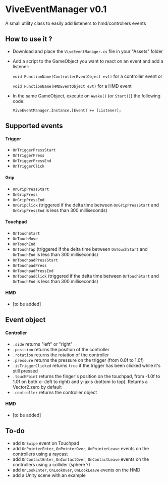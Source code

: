 # ViveEventManager v0.1
A small utility class to easily add listeners to hmd/controllers events


## How to use it ?
+ Download and place the `ViveEventManager.cs` file in your "Assets" folder
+ Add a script to the GameObject you want to react on an event and add a listener:

   `void FunctionName(ControllerEventObject evt)` for a controller event or
   
   `void FunctionName(HMDEventObject evt)` for a HMD event

+ In the same GameObject, execute on `Awake()` (or `Start()`) the following code:

   `ViveEventManager.Instance.[Event] += [Listener];`


## Supported events
#### Trigger
+ `OnTriggerPressStart`
+ `OnTriggerPress`
+ `OnTriggerPressEnd`
+ `OnTriggerClick`

#### Grip
+ `OnGripPressStart`
+ `OnGripPress`
+ `OnGripPressEnd`
+ `OnGripClick` (triggered if the delta time between `OnGripPressStart` and `OnGripPressEnd` is less than 300 milliseconds)

#### Touchpad
+ `OnTouchStart`
+ `OnTouchMove`
+ `OnTouchEnd`
+ `OnTouchTap` (triggered if the delta time between `OnTouchStart` and `OnTouchEnd` is less than 300 milliseconds)
+ `OnTouchpadPressStart`
+ `OnTouchpadPress`
+ `OnTouchpadPressEnd`
+ `OnTouchpadClick` (triggered if the delta time between `OnTouchStart` and `OnTouchEnd` is less than 300 milliseconds)

#### HMD
+ [to be added]


## Event object
#### Controller
+ `.side` returns "left" or "right"
+ `.position` returns the position of the controller
+ `.rotation` returns the rotation of the controller
+ `.pressure` returns the pressure on the trigger (from 0.0f to 1.0f)
+ `.isTriggerClicked` returns `true` if the trigger has been clicked while it's still pressed
+ `.touchPoint` returns the finger's position on the touchpad, from -1.0f to 1.0f on both x- (left to right) and y-axis (bottom to top). Returns a Vector2.zero by default
+ `.controller` returns the controller object

#### HMD
+ [to be added]


## To-do
+ add `OnSwipe` event on Touchpad
+ add `OnPointerEnter`, `OnPointerOver`, `OnPointerLeave` events on the controllers using a raycast
+ add `OnContactEnter`, `OnContactOver`, `OnContactLeave` events on the controllers using a collider (sphere ?)
+ add `OnLookEnter`, `OnLookOver`, `OnLookLeave` events on the HMD
+ add a Unity scene with an example
